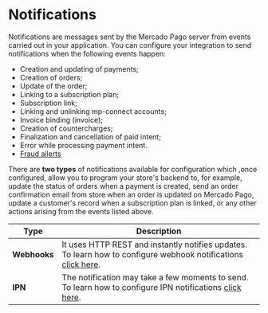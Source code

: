 # Notifications

Notifications are messages sent by the Mercado Pago server from events carried out in your application. You can configure your integration to send notifications when the following events happen:

* Creation and updating of payments;
* Creation of orders;
* Update of the order;
* Linking to a subscription plan;
* Subscription link;
* Linking and unlinking mp-connect accounts;
* Invoice binding (invoice);
* Creation of countercharges;
* Finalization and cancellation of paid intent;
* Error while processing payment intent.
* [Fraud allerts](/developers/en/docs/additional-content/sales-processing/chargebacks)

There are **two types** of notifications available for configuration which ,once configured, allow you to program your store's backend to, for example, update the status of orders when a payment is created, send an order confirmation email from store when an order is updated on Mercado Pago, update a customer's record when a subscription plan is linked, or any other actions arising from the events listed above.


| Type | Description |
| --- | --- |
| **Webhooks** | It uses HTTP REST and instantly notifies updates. To learn how to configure webhook notifications [click here](/developers/en/guides/additional-content/notifications/webhooks/webhooks). |
| **IPN** | The notification may take a few moments to send. To learn how to configure IPN notifications [click here](/developers/en/guides/additional-content/notifications/ipn/introduction). |